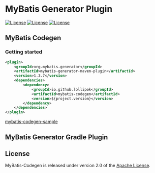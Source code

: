 # MyBatis Generator Plugin

[![License](https://img.shields.io/badge/license-Apache%202-blue.svg?style=flat-square)](https://www.apache.org/licenses/LICENSE-2.0)
[![License](https://img.shields.io/badge/license-Anti%20996-blue.svg?style=flat-square)](https://github.com/996icu/996.ICU/blob/master/LICENSE)
[![License](https://img.shields.io/maven-central/v/io.github.lollipok/mybatis-codegen.svg?color=blue&style=flat-square)](https://search.maven.org/search?q=g:io.github.lollipok%20AND%20a:mybatis-codegen)

## MyBatis Codegen

### Getting started

```xml
<plugin>
    <groupId>org.mybatis.generator</groupId>
    <artifactId>mybatis-generator-maven-plugin</artifactId>
    <version>1.3.7</version>
    <dependencies>
        <dependency>
            <groupId>io.github.lollipok</groupId>
            <artifactId>mybatis-codegen</artifactId>
            <version>${project.version}</version>
        </dependency>
    </dependencies>
</plugin>
```

[mybatis-codegen-sample](./mybatis-codegen-sample "MyBatis Codegen Sample")

## MyBatis Generator Gradle Plugin

## License

MyBatis-Codegen is released under version 2.0 of the [Apache License](https://www.apache.org/licenses/LICENSE-2.0).
